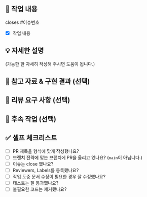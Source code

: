 ## 📂 작업 내용

closes #이슈번호

- [x] 작업 내용

## 💡 자세한 설명

(가능한 한 자세히 작성해 주시면 도움이 됩니다.)

## 📗 참고 자료 & 구현 결과 (선택)

## 📢 리뷰 요구 사항 (선택)

## 🚩 후속 작업 (선택)

## ✅ 셀프 체크리스트

- [ ] PR 제목을 형식에 맞게 작성했나요?
- [ ] 브랜치 전략에 맞는 브랜치에 PR을 올리고 있나요? (`main`이 아닙니다.)
- [ ] 이슈는 close 했나요?
- [ ] Reviewers, Labels를 등록했나요?
- [ ] 작업 도중 문서 수정이 필요한 경우 잘 수정했나요?
- [ ] 테스트는 잘 통과했나요?
- [ ] 불필요한 코드는 제거했나요?